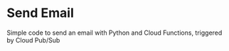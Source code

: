 # Send Email
Simple code to send an email with Python and Cloud Functions, triggered by Cloud Pub/Sub
